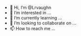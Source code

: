- 👋 Hi, I’m @Lrvaughn
- 👀 I’m interested in ...
- 🌱 I’m currently learning ...
- 💞️ I’m looking to collaborate on ...
- 📫 How to reach me ...

<!---
Lrvaughn/Lrvaughn is a ✨ special ✨ repository because its `README.md` (this file) appears on your GitHub profile.
You can click the Preview link to take a look at your changes.
--->
